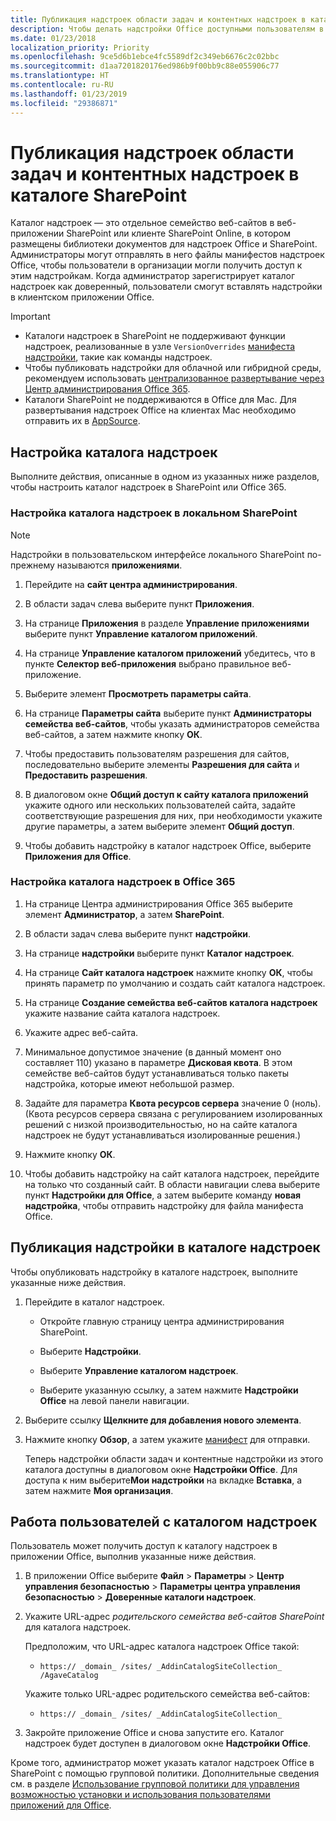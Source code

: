 ```yaml
---
title: Публикация надстроек области задач и контентных надстроек в каталоге SharePoint
description: Чтобы делать надстройки Office доступными пользователям в организации, администраторы могут отправлять файлы манифестов надстроек Office в соответствующий каталог надстроек.
ms.date: 01/23/2018
localization_priority: Priority
ms.openlocfilehash: 9ce5d6b1ebce4fc5589df2c349eb6676c2c02bbc
ms.sourcegitcommit: d1aa7201820176ed986b9f00bb9c88e055906c77
ms.translationtype: HT
ms.contentlocale: ru-RU
ms.lasthandoff: 01/23/2019
ms.locfileid: "29386871"
---
```

# <a name="publish-task-pane-and-content-add-ins-to-a-sharepoint-catalog"></a>Публикация надстроек области задач и контентных надстроек в каталоге SharePoint

Каталог надстроек — это отдельное семейство веб-сайтов в веб-приложении SharePoint или клиенте SharePoint Online, в котором размещены библиотеки документов для надстроек Office и SharePoint. Администраторы могут отправлять в него файлы манифестов надстроек Office, чтобы пользователи в организации могли получить доступ к этим надстройкам. Когда администратор зарегистрирует каталог надстроек как доверенный, пользователи смогут вставлять надстройки в клиентском приложении Office.

> [!IMPORTANT]
> - Каталоги надстроек в SharePoint не поддерживают функции надстроек, реализованные в узле `VersionOverrides` [манифеста надстройки](../develop/add-in-manifests.md), такие как команды надстроек.
> - Чтобы публиковать надстройки для облачной или гибридной среды, рекомендуем использовать [централизованное развертывание через Центр администрирования Office 365](../publish/centralized-deployment.md).
> - Каталоги SharePoint не поддерживаются в Office для Mac. Для развертывания надстроек Office на клиентах Mac необходимо отправить их в [AppSource](https://docs.microsoft.com/office/dev/store/submit-to-the-office-store).   

## <a name="set-up-an-add-in-catalog"></a>Настройка каталога надстроек

Выполните действия, описанные в одном из указанных ниже разделов, чтобы настроить каталог надстроек в SharePoint или Office 365.

### <a name="to-set-up-an-add-in-catalog-for-on-premises-sharepoint"></a>Настройка каталога надстроек в локальном SharePoint

> [!NOTE]
> Надстройки в пользовательском интерфейсе локального SharePoint по-прежнему называются **приложениями**.

1. Перейдите на **сайт центра администрирования**.
    
2. В области задач слева выберите пункт **Приложения**.
    
3. На странице **Приложения** в разделе **Управление приложениями** выберите пункт **Управление каталогом приложений**.
    
4. На странице  **Управление каталогом приложений** убедитесь, что в пункте **Селектор веб-приложения** выбрано правильное веб-приложение.
    
5. Выберите элемент **Просмотреть параметры сайта**.
    
6. На странице  **Параметры сайта** выберите пункт **Администраторы семейства веб-сайтов**, чтобы указать администраторов семейства веб-сайтов, а затем нажмите кнопку  **ОК**.
    
7. Чтобы предоставить пользователям разрешения для сайтов, последовательно выберите элементы  **Разрешения для сайта** и **Предоставить разрешения**.
    
8. В диалоговом окне  **Общий доступ к сайту каталога приложений** укажите одного или нескольких пользователей сайта, задайте соответствующие разрешения для них, при необходимости укажите другие параметры, а затем выберите элемент **Общий доступ**.
    
9. Чтобы добавить надстройку в каталог надстроек Office, выберите **Приложения для Office**.

### <a name="to-set-up-an-add-in-catalog-on-office-365"></a>Настройка каталога надстроек в Office 365

1. На странице Центра администрирования Office 365 выберите элемент **Администратор**, а затем **SharePoint**.
    
2. В области задач слева выберите пункт  **надстройки**.
    
3. На странице  **надстройки** выберите пункт **Каталог надстроек**.
    
4. На странице  **Сайт каталога надстроек** нажмите кнопку **ОК**, чтобы принять параметр по умолчанию и создать сайт каталога надстроек.
    
5. На странице  **Создание семейства веб-сайтов каталога надстроек** укажите название сайта каталога надстроек.
    
6. Укажите адрес веб-сайта.
    
7. Минимальное допустимое значение (в данный момент оно составляет 110) указано в параметре  **Дисковая квота**. В этом семействе веб-сайтов будут устанавливаться только пакеты надстройка, которые имеют небольшой размер.
    
8. Задайте для параметра  **Квота ресурсов сервера** значение 0 (ноль). (Квота ресурсов сервера связана с регулированием изолированных решений с низкой производительностью, но на сайте каталога надстроек не будут устанавливаться изолированные решения.)
    
9. Нажмите кнопку **ОК**.
    
10. Чтобы добавить надстройку на сайт каталога надстроек, перейдите на только что созданный сайт. В области навигации слева выберите пункт **Надстройки для Office**, а затем выберите команду **новая надстройка**, чтобы отправить надстройку для файла манифеста Office.

## <a name="publish-an-add-in-to-an-add-in-catalog"></a>Публикация надстройки в каталоге надстроек

Чтобы опубликовать надстройку в каталоге надстроек, выполните указанные ниже действия.

1. Перейдите в каталог надстроек.

    - Откройте главную страницу центра администрирования SharePoint.
    
    - Выберите **Надстройки**.
    
    - Выберите **Управление каталогом надстроек**.
    
    - Выберите указанную ссылку, а затем нажмите **Надстройки Office** на левой панели навигации.
    
2. Выберите ссылку **Щелкните для добавления нового элемента**.
    
3. Нажмите кнопку **Обзор**, а затем укажите [манифест](../develop/add-in-manifests.md) для отправки.
    
    Теперь надстройки области задач и контентные надстройки из этого каталога доступны в диалоговом окне **Надстройки Office**. Для доступа к ним выберите**Мои надстройки** на вкладке **Вставка**, а затем нажмите **Моя организация**.

## <a name="end-user-experience-with-the-add-in-catalog"></a>Работа пользователей с каталогом надстроек

Пользователь может получить доступ к каталогу надстроек в приложении Office, выполнив указанные ниже действия.

1. В приложении Office выберите **Файл** > **Параметры** > **Центр управления безопасностью** > **Параметры центра управления безопасностью** > **Доверенные каталоги надстроек**.
    
2. Укажите URL-адрес _родительского семейства веб-сайтов SharePoint_ для каталога надстроек. 
    
    Предположим, что URL-адрес каталога надстроек Office такой:
    
    - `https:// _domain_ /sites/ _AddinCatalogSiteCollection_ /AgaveCatalog`
    
    Укажите только URL-адрес родительского семейства веб-сайтов:
    
    - `https:// _domain_ /sites/ _AddinCatalogSiteCollection_`
    
3. Закройте приложение Office и снова запустите его. Каталог надстроек будет доступен в диалоговом окне **Надстройки Office**.

Кроме того, администратор может указать каталог надстроек Office в SharePoint с помощью групповой политики. Дополнительные сведения см. в разделе [Использование групповой политики для управления возможностью установки и использования пользователями приложений для Office](https://docs.microsoft.com/previous-versions/office/office-2013-resource-kit/jj219429(v=office.15)#using-group-policy-to-manage-how-users-can-install-and-use-apps-for-office).
